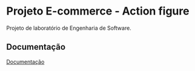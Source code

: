 # Projeto E-commerce - Action figure

Projeto de laboratório de Engenharia de Software.

## Documentação

[Documentação](/project-les-actual/frontend/public/docs/DRS_LES_2_2024-atual.pdf)
